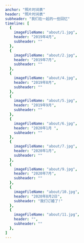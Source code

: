 ```yaml
---
anchor: "照片时间表"
header: "照片时间表"
subheader: "我们在一起的一些回忆"
timeline: [
  {
    imageFileName: "about/1.jpg",
    header: "2019年4月",
    subheader: ""
  },
  {
    imageFileName: "about/2.jpg",
    header: "2019年7月",
    subheader: ""
  },
  {
    imageFileName: "about/4.jpg",
    header: "2019年8月",
    subheader: ""
  },
  {
    imageFileName: "about/5.jpg",
    header: "2019年9月",
    subheader: ""
  },
  {
    imageFileName: "about/6.jpg",
    header: "2020年1月 ",
    subheader: ""
  },
  {
    imageFileName: "about/7.jpg",
    header: "2020年1月",
    subheader: ""
  },
  {
    imageFileName: "about/9.jpg",
    header: "2020年7月",
    subheader: ""
  },
  {
    imageFileName: "about/10.jpg",
    header: "2020年8月2日",
    subheader: "我们订婚了!"
  },
  {
    imageFileName: "about/11.jpg",
    header: "",
    subheader: ""
  },
]
---
```

